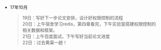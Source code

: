 * 17年10月
    > 19日：写好下一步论文安排，设计好权限控制的流程\
    20日：上午宿舍学习redis，第四章看完，下午实验室搭建权限控制的相关数据和框架。\
    21日：上午百度面试，下午写好当前论文进度\
    22日：过去黄渠一趟！

